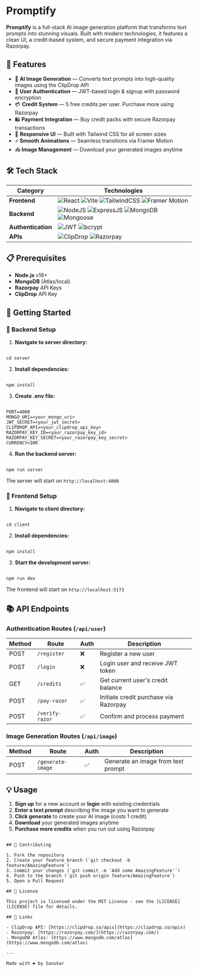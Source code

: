 
# Promptify

**Promptify** is a full-stack AI image generation platform that transforms text prompts into stunning visuals. Built with modern technologies, it features a clean UI, a credit-based system, and secure payment integration via Razorpay.

## 🚀 Features

- 🎨 **AI Image Generation** — Converts text prompts into high-quality images using the ClipDrop API
- 🔐 **User Authentication** — JWT-based login & signup with password encryption
- 💳 **Credit System** — 5 free credits per user. Purchase more using Razorpay
- 🛍️ **Payment Integration** — Buy credit packs with secure Razorpay transactions
- 📱 **Responsive UI** — Built with Tailwind CSS for all screen sizes
- ⚡ **Smooth Animations** — Seamless transitions via Framer Motion
- 📥 **Image Management** — Download your generated images anytime

## 🛠️ Tech Stack

| Category           | Technologies |
|--------------------|--------------|
| **Frontend**       | ![React](https://img.shields.io/badge/React-20232A?style=for-the-badge&logo=react) ![Vite](https://img.shields.io/badge/Vite-646CFF?style=for-the-badge&logo=vite&logoColor=white) ![TailwindCSS](https://img.shields.io/badge/TailwindCSS-06B6D4?style=for-the-badge&logo=tailwindcss&logoColor=white) ![Framer Motion](https://img.shields.io/badge/Framer_Motion-0055FF?style=for-the-badge&logo=framer&logoColor=white) |
| **Backend**        | ![NodeJS](https://img.shields.io/badge/Node.js-339933?style=for-the-badge&logo=nodedotjs&logoColor=white) ![ExpressJS](https://img.shields.io/badge/Express.js-000000?style=for-the-badge&logo=express&logoColor=white) ![MongoDB](https://img.shields.io/badge/MongoDB-47A248?style=for-the-badge&logo=mongodb&logoColor=white) ![Mongoose](https://img.shields.io/badge/Mongoose-880000?style=for-the-badge&logo=mongoose&logoColor=white) |
| **Authentication** | ![JWT](https://img.shields.io/badge/JWT-000000?style=for-the-badge&logo=JSON%20web%20tokens&logoColor=white) ![bcrypt](https://img.shields.io/badge/Bcrypt-grey?style=for-the-badge) |
| **APIs**           | ![ClipDrop](https://img.shields.io/badge/ClipDrop_API-black?style=for-the-badge) ![Razorpay](https://img.shields.io/badge/Razorpay-02042B?style=for-the-badge&logo=razorpay&logoColor=white) |

## 📋 Prerequisites

- **Node.js** v18+
- **MongoDB** (Atlas/local)
- **Razorpay** API Keys
- **ClipDrop** API Key

## 🚀 Getting Started

### 🔧 Backend Setup

1. **Navigate to server directory:**
```

cd server

```

2. **Install dependencies:**
```

npm install

```

3. **Create .env file:**
```

PORT=4000
MONGO_URI=<your_mongo_uri>
JWT_SECRET=<your_jwt_secret>
CLIPDROP_API=<your_clipdrop_api_key>
RAZORPAY_KEY_ID=<your_razorpay_key_id>
RAZORPAY_KEY_SECRET=<your_razorpay_key_secret>
CURRENCY=INR

```

4. **Run the backend server:**
```

npm run server

```

The server will start on `http://localhost:4000`

### 🎨 Frontend Setup

1. **Navigate to client directory:**
```

cd client

```

2. **Install dependencies:**
```

npm install

```

3. **Start the development server:**
```

npm run dev

```

The frontend will start on `http://localhost:5173`

## 📚 API Endpoints

### Authentication Routes (`/api/user`)

| Method | Route           | Auth | Description                           |
|--------|-----------------|------|---------------------------------------|
| POST   | `/register`     | ❌    | Register a new user                   |
| POST   | `/login`        | ❌    | Login user and receive JWT token      |
| GET    | `/credits`      | ✅    | Get current user's credit balance     |
| POST   | `/pay-razor`    | ✅    | Initiate credit purchase via Razorpay |
| POST   | `/verify-razor` | ✅    | Confirm and process payment           |

### Image Generation Routes (`/api/image`)

| Method | Route             | Auth | Description                        |
|--------|-------------------|------|------------------------------------|
| POST   | `/generate-image` | ✅    | Generate an image from text prompt |

## 💡 Usage

1. **Sign up** for a new account or **login** with existing credentials
2. **Enter a text prompt** describing the image you want to generate
3. **Click generate** to create your AI image (costs 1 credit)
4. **Download** your generated images anytime
5. **Purchase more credits** when you run out using Razorpay



```

## 🤝 Contributing

1. Fork the repository
2. Create your feature branch (`git checkout -b feature/AmazingFeature`)
3. Commit your changes (`git commit -m 'Add some AmazingFeature'`)
4. Push to the branch (`git push origin feature/AmazingFeature`)
5. Open a Pull Request

## 📄 License

This project is licensed under the MIT License - see the [LICENSE](LICENSE) file for details.

## 🔗 Links

- ClipDrop API: [https://clipdrop.co/apis](https://clipdrop.co/apis)
- Razorpay: [https://razorpay.com/](https://razorpay.com/)
- MongoDB Atlas: [https://www.mongodb.com/atlas](https://www.mongodb.com/atlas)

---

Made with ❤️ by Sanskar
```

